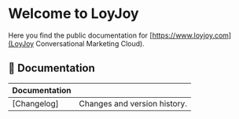 # Welcome to LoyJoy

Here you find the public documentation for [https://www.loyjoy.com](LoyJoy Conversational Marketing Cloud).

## 📖 Documentation

| Documentation   |                                                                |
| --------------- | -------------------------------------------------------------- |
| [Changelog]     | Changes and version history.                                   |
